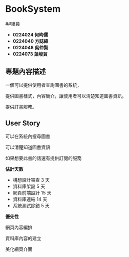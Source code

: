 # BookSystem ##

##組員
- **0224024 何昀儒**
- **0224040 方誌緯**
- **0224048 吳仲賢**
- **0224073 葉峻貿**

## 專題內容描述 ###

一個可以提供使用者查詢圖書的系統，

提供圖書樣式，內容簡介，讓使用者可以清楚知道圖書資訊。

提供訂書服務。

## User Story ##

可以在系統內搜尋圖書

可以清楚知道圖書資訊

如果想要此書的話還有提供訂閱的服務


**估計天數**

- 構想設計審查 3  天
- 資料庫架設   5  天
- 網頁前端設計 15 天
- 資料庫連結   14 天
- 系統測試除錯 5  天

**優先性**

網頁內容編排

資料庫內容的建立

美化網頁介面
